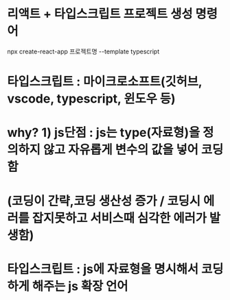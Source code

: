 # 리액트 + 타입스크립트 프로젝트 생성 명령어
npx create-react-app 프로젝트명 --template typescript

# 타입스크립트 : 마이크로소프트(깃허브, vscode, typescript, 윈도우 등)
# why? 1) js단점 : js는 type(자료형)을 정의하지 않고 자유롭게 변수의 값을 넣어 코딩함
# (코딩이 간략,코딩 생산성 증가 / 코딩시 에러를 잡지못하고 서비스때 심각한 에러가 발생함)

# 타입스크립트 : js에 자료형을 명시해서 코딩하게 해주는 js 확장 언어